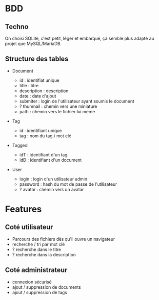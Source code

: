 # BDD

## Techno

On choisi SQLite, c'est petit, léger et embarqué, ça semble plus adapté au projet que MySQL/MariaDB.

## Structure des tables

- Document
    - id : identifiat unique
    - title : titre
    - description : description
    - date : date d'ajout
    - submiter : login de l'utilisateur ayant soumis le document
    - ? thumnail : chemin vers une miniature
    - path : chemin vers le fichier lui meme

- Tag
    - id : identifiant unique
    - tag : nom du tag / mot clé

- Tagged
    - idT : identifiant d'un tag
    - idD : identifiant d'un document

- User
    - login : login d'un utilisateur admin
    - password : hash du mot de passe de l'utilisateur
    - ? avatar : chemin vers un avatar

# Features

## Coté utilisateur
- Parcours des fichiers dès qu'il ouvre un navigateur
- recherche / tri par mot clé
- ? recherche dans le titre
- ? recherche dans la description

## Coté administrateur
- connexion sécurisé
- ajout / suppression de documents
- ajout / suppression de tags

